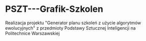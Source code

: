 # PSZT---Grafik-Szkolen
Realizacja projektu "Generator planu szkoleń z użycie algorytmów ewolucyjnych" z przedmioty Podstawy Sztucznej Inteligencji na Politechnice Warszawskiej
